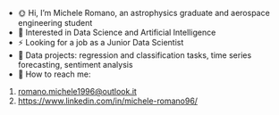 - 🌞 Hi, I’m Michele Romano, an astrophysics graduate and aerospace engineering student
- 👀 Interested in Data Science and Artificial Intelligence
- ⚡ Looking for a job as a Junior Data Scientist
- 🍁 Data projects: regression and classification tasks, time series forecasting, sentiment analysis
- 🐝 How to reach me: 
1. romano.michele1996@outlook.it 
2. https://www.linkedin.com/in/michele-romano96/

<!---
MicheleRomano1996/MicheleRomano1996 is a ✨ special ✨ repository because its `README.md` (this file) appears on your GitHub profile.
You can click the Preview link to take a look at your changes.
--->
